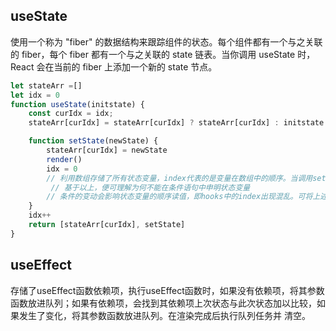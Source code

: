 
## useState

使用一个称为 "fiber" 的数据结构来跟踪组件的状态。每个组件都有一个与之关联的 fiber，每个 fiber 都有一个与之关联的 state 链表。当你调用 useState 时，React 会在当前的 fiber 上添加一个新的 state 节点。




```js
let stateArr =[]
let idx = 0
function useState(initstate) {
    const curIdx = idx;
    stateArr[curIdx] = stateArr[curIdx] ? stateArr[curIdx] : initstate

    function setState(newState) {
        stateArr[curIdx] = newState
        render()
        idx = 0
        // 利用数组存储了所有状态变量，index代表的是变量在数组中的顺序。当调用setValue方法改变状态值时，会重新执行整个组件函数，并在之前会重置index为0，原因在于重新执行组件函数时会再次依照状态变量的申明顺序去hooks中去获取值。
         // 基于以上，便可理解为何不能在条件语句中申明状态变量
        // 条件的变动会影响状态变量的顺序读值，即hooks中的index出现混乱。可将上述代码中注释部分放开，测试结果。
    }
    idx++
    return [stateArr[curIdx], setState]
}
```

## useEffect
存储了useEffect函数依赖项，执行useEffect函数时，如果没有依赖项，将其参数函数放进队列；如果有依赖项，会找到其依赖项上次状态与此次状态加以比较，如果发生了变化，将其参数函数放进队列。在渲染完成后执行队列任务并 清空。
